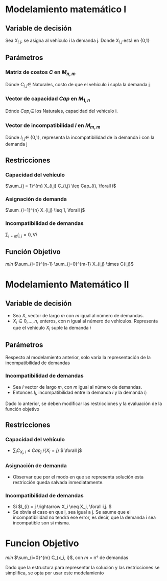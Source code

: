 
# Modelamiento matemático I

## Variable de decisión
Sea $X_{i,j}$, se asigna al vehículo i la demanda j. Donde $X_{i,j}$ está en {0,1}

## Parámetros
### Matriz de costos $C$ en $M_{n,m}$
Dónde $C_{i,j} \in$  Naturales, costo de que el vehículo i supla la demanda j

### Vector de capacidad $Cap$ en $M_{1,n}$
Dónde $Cap_{i} \in$ los Naturales, capacidad del vehículo i.

### Vector de incompatibilidad $I$ en $M_{m,m}$
Dónde $I_{i,j} \in$  {0,1}, representa la incompatibilidad de la demanda i con la demanda j

## Restricciones
### Capacidad del vehículo
$\sum_{j = 1}^{m} X_{i,j} C_{i,j} \leq Cap_{i}, \forall i$
### Asignación de demanda
$\sum_{i=1}^{n} X_{i,j} \leq 1, \forall j$
### Incompatibilidad de demandas
$\sum_{i=m} I_{i,j} = 0, \forall i$

## Función Objetivo
$min$  $\sum_{i=0}^{n-1} \sum_{j=0}^{m-1} X_{i,j} \times C{i,j}$

# Modelamiento Matemático II

## Variable de decisión
* Sea $X$, vector de largo $m$ con $m$ igual al número de demandas.
* $X_{i} \in {0,...,n}$, enteros, con n igual al número de vehículos. Representa que el vehículo $X_i$ suple la demanda $i$

## Parámetros
Respecto al modelamiento anterior, solo varía la representación de la incompatibilidad de demandas

### Incompatibilidad de demandas
* Sea $I$ vector de largo $m$, con $m$ igual al número de demandas. 
* Entonces $I_{i}$, incompatibilidad entre la demanda $i$ y la demanda $I_i$

Dado lo anterior, se deben modificar las restricciones y la evaluación de la función objetivo

## Restricciones
### Capacidad del vehículo
* $\sum_{i} C_{X_i,i} \leq Cap_j$   $/ \{X_i = j\}$  $ \forall j$
### Asignación de demanda
* Observar que por el modo en que se representa solución esta restricción queda salvada inmediatamente.
### Incompatibilidad de demandas
* Si $I_{i} = j \rightarrow X_i \neq X_j, \forall i,j. $ 
* Se obvia el caso en que i, sea igual a j. Se asume que el incompatibilidad no tendrá ese error, es decir, que la demanda i sea incompatible son si misma.

# Funcion Objetivo

$min$ $\sum_{i=0}^{m} C_{x_i, i}$, con $m$ = n° de demandas

Dado que la estructura para representar la solución y las restricciones se simplifica, se opta por usar este modelamiento

